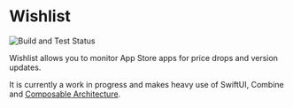 # Wishlist

![Build and Test Status](https://github.com/Rypac/wishlist/workflows/Build%20and%20Test/badge.svg?branch=main&event=push)

Wishlist allows you to monitor App Store apps for price drops and version updates.

It is currently a work in progress and makes heavy use of SwiftUI, Combine and [Composable Architecture](https://github.com/pointfreeco/swift-composable-architecture).
